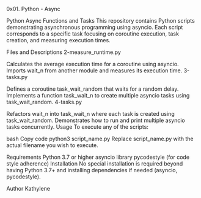 0x01. Python - Async

Python Async Functions and Tasks
This repository contains Python scripts demonstrating asynchronous programming using asyncio. Each script corresponds to a specific task focusing on coroutine execution, task creation, and measuring execution times.

Files and Descriptions
2-measure_runtime.py

Calculates the average execution time for a coroutine using asyncio.
Imports wait_n from another module and measures its execution time.
3-tasks.py

Defines a coroutine task_wait_random that waits for a random delay.
Implements a function task_wait_n to create multiple asyncio tasks using task_wait_random.
4-tasks.py

Refactors wait_n into task_wait_n where each task is created using task_wait_random.
Demonstrates how to run and print multiple asyncio tasks concurrently.
Usage
To execute any of the scripts:

bash
Copy code
python3 script_name.py
Replace script_name.py with the actual filename you wish to execute.

Requirements
Python 3.7 or higher
asyncio library
pycodestyle (for code style adherence)
Installation
No special installation is required beyond having Python 3.7+ and installing dependencies if needed (asyncio, pycodestyle).

Author
Kathylene
